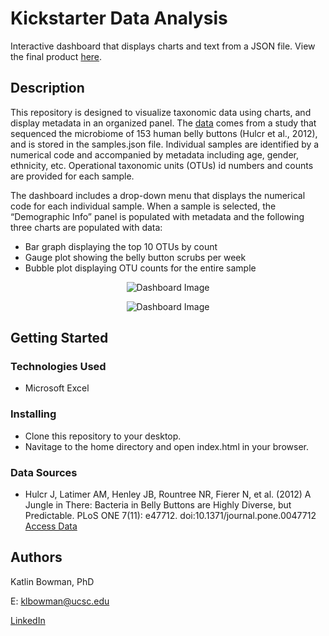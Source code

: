 # Kickstarter Data Analysis  

Interactive dashboard that displays charts and text from a JSON file. View the final product [here](https://klbowman.github.io/microbiome-dashboard/).

## Description

This repository is designed to visualize taxonomic data using charts, and display metadata in an organized panel. The [data](http://robdunnlab.com/projects/belly-button-biodiversity/results-and-data/) comes from a study that sequenced the microbiome of 153 human belly buttons (Hulcr et al., 2012), and is stored in the samples.json file. Individual samples are identified by a numerical code and accompanied by metadata including age, gender, ethnicity, etc. Operational taxonomic units (OTUs) id numbers and counts are provided for each sample.

The dashboard includes a drop-down menu that displays the numerical code for each individual sample. When a sample is selected, the “Demographic Info” panel is populated with metadata and the following three charts are populated with data:
* Bar graph displaying the top 10 OTUs by count
* Gauge plot showing the belly button scrubs per week
* Bubble plot displaying OTU counts for the entire sample

<p align="center">
  <img src="https://user-images.githubusercontent.com/74067302/145615550-98e49162-44c9-4e39-9050-ba837dc42863.png" alt="Dashboard Image"/>
</p>
<p align="center">
  <img src="https://user-images.githubusercontent.com/74067302/145615561-5fc19f35-646b-47aa-9f63-4a93a495efe5.png" alt="Dashboard Image"/>
</p>

## Getting Started

### Technologies Used 

* Microsoft Excel

### Installing

* Clone this repository to your desktop.
* Navitage to the home directory and open index.html in your browser.

### Data Sources

* Hulcr J, Latimer AM, Henley JB, Rountree NR, Fierer N, et al. (2012) A Jungle in There: Bacteria in Belly Buttons are Highly Diverse, but Predictable. PLoS ONE 7(11): e47712. doi:10.1371/journal.pone.0047712 [Access Data](http://robdunnlab.com/projects/belly-button-biodiversity/results-and-data/)


## Authors

Katlin Bowman, PhD

E: klbowman@ucsc.edu

[LinkedIn](https://www.linkedin.com/in/katlin-bowman/)
